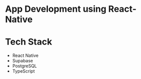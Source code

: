 # App Development using React-Native

# Tech Stack
- React Native
- Supabase
- PostgreSQL
- TypeScript
